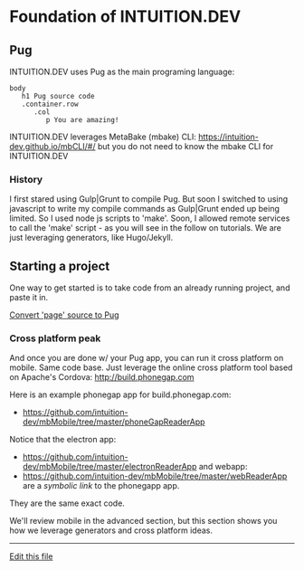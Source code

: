 
# Foundation of INTUITION.DEV

## Pug

INTUITION.DEV uses Pug as the main programing language:
```pug
body
   h1 Pug source code
   .container.row
      .col
         p You are amazing!

```

INTUITION.DEV leverages MetaBake (mbake) CLI: https://intuition-dev.github.io/mbCLI/#/
but you do not need to know the mbake CLI for INTUITION.DEV

### History
I first stared using Gulp|Grunt to compile Pug. But soon I switched to using javascript 
to write my compile commands as Gulp|Grunt ended up being limited.
So I used node js scripts to 'make'. Soon, I allowed remote services to call the 
'make' script - as you will see in the follow on tutorials. 
We are just leveraging generators, like Hugo/Jekyll.

## Starting a project

One way to get started is to take code from an already running project, and paste it in.

[Convert 'page' source to Pug](http://pug.mbake.org)



### Cross platform peak

And once you are done w/ your Pug app, you can run it cross platform on mobile.
Same code base. Just leverage the online cross platform tool based on Apache's Cordova: http://build.phonegap.com

Here is an example phonegap app for build.phonegap.com:
- https://github.com/intuition-dev/mbMobile/tree/master/phoneGapReaderApp

Notice that the electron app:
- https://github.com/intuition-dev/mbMobile/tree/master/electronReaderApp
and webapp:
- https://github.com/intuition-dev/mbMobile/tree/master/webReaderApp
are a *symbolic link* to the phonegapp app.

They are the same exact code.

We'll review mobile in the advanced section, but this section shows you how we leverage generators and cross platform ideas.

---
[Edit this file](https://github.com/intuition-dev/IntuitionDocs/tree/master/docs)